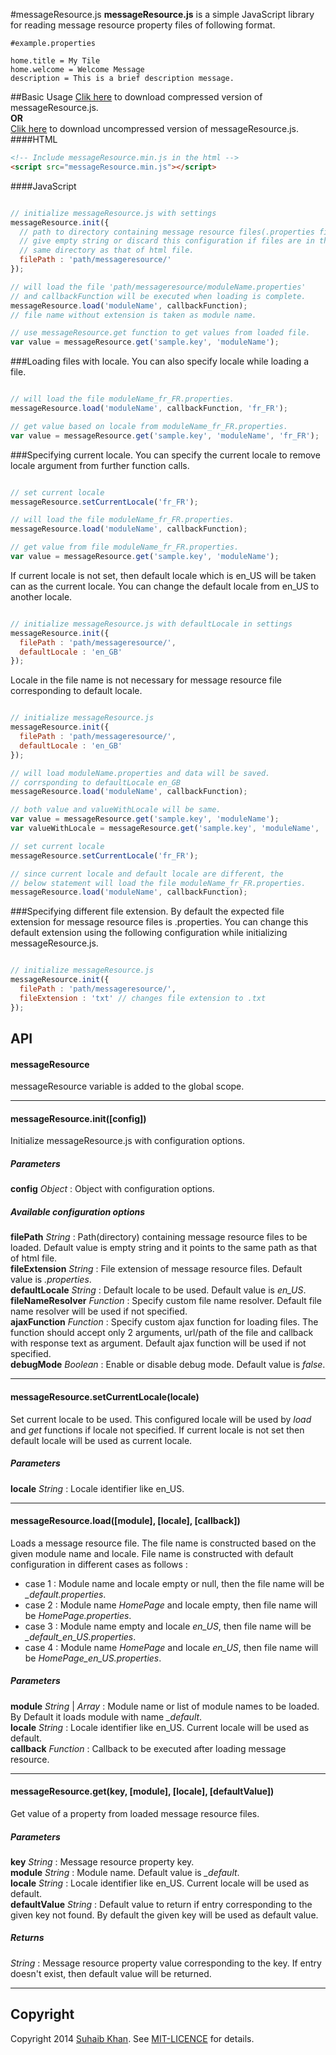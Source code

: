 #messageResource.js
**messageResource.js** is a simple JavaScript library for reading message resource property files of following format.
```
#example.properties

home.title = My Tile
home.welcome = Welcome Message
description = This is a brief description message.
```
##Basic Usage
[Clik here](https://raw.githubusercontent.com/suhaibkhan/messageResource.js/master/dist/messageResource.min.js) to download compressed version of messageResource.js.  
**OR**  
[Clik here](https://raw.githubusercontent.com/suhaibkhan/messageResource.js/master/dist/messageResource.js) to download uncompressed version of messageResource.js.
####HTML
```html
<!-- Include messageResource.min.js in the html -->
<script src="messageResource.min.js"></script>
```
####JavaScript
```js

// initialize messageResource.js with settings
messageResource.init({
  // path to directory containing message resource files(.properties files),
  // give empty string or discard this configuration if files are in the
  // same directory as that of html file.
  filePath : 'path/messageresource/'
});

// will load the file 'path/messageresource/moduleName.properties'
// and callbackFunction will be executed when loading is complete.
messageResource.load('moduleName', callbackFunction); 
// file name without extension is taken as module name.

// use messageResource.get function to get values from loaded file. 
var value = messageResource.get('sample.key', 'moduleName');

```
###Loading files with locale.
You can also specify locale while loading a file.
```js

// will load the file moduleName_fr_FR.properties.
messageResource.load('moduleName', callbackFunction, 'fr_FR');

// get value based on locale from moduleName_fr_FR.properties.
var value = messageResource.get('sample.key', 'moduleName', 'fr_FR');

```
###Specifying current locale.
You can specify the current locale to remove locale argument from further function calls.
```js

// set current locale
messageResource.setCurrentLocale('fr_FR');

// will load the file moduleName_fr_FR.properties.
messageResource.load('moduleName', callbackFunction);

// get value from file moduleName_fr_FR.properties.
var value = messageResource.get('sample.key', 'moduleName');

```
If current locale is not set, then default locale which is en_US will be taken can as the current locale. You can change the default locale from en_US to another locale.
```js

// initialize messageResource.js with defaultLocale in settings
messageResource.init({
  filePath : 'path/messageresource/',
  defaultLocale : 'en_GB'
});

```
Locale in the file name is not necessary for message resource file corresponding to default locale. 
```js

// initialize messageResource.js
messageResource.init({
  filePath : 'path/messageresource/',
  defaultLocale : 'en_GB'
});

// will load moduleName.properties and data will be saved.
// corrsponding to defaultLocale en_GB
messageResource.load('moduleName', callbackFunction);

// both value and valueWithLocale will be same.
var value = messageResource.get('sample.key', 'moduleName');
var valueWithLocale = messageResource.get('sample.key', 'moduleName', 'en_GB');

// set current locale 
messageResource.setCurrentLocale('fr_FR');

// since current locale and default locale are different, the 
// below statement will load the file moduleName_fr_FR.properties.
messageResource.load('moduleName', callbackFunction);

```
###Specifying different file extension.
By default the expected file extension for message resource files is .properties. You can change this default extension using the following configuration while initializing messageResource.js.
```js

// initialize messageResource.js
messageResource.init({
  filePath : 'path/messageresource/',
  fileExtension : 'txt' // changes file extension to .txt
});

```
## API

#### messageResource 
messageResource variable is added to the global scope.
 
----------------

#### messageResource.init([config])
Initialize messageResource.js with configuration options.
##### Parameters
**config** *Object* : Object with configuration options.  
##### Available configuration options  
**filePath** *String* : Path(directory) containing message resource files to be loaded. Default value is empty string and it points to the same path as that of html file.  
**fileExtension** *String* : File extension of message resource files. Default value is *.properties*.   
**defaultLocale** *String* : Default locale to be used. Default value is *en_US*.  
**fileNameResolver** *Function* : Specify custom file name resolver. Default file name resolver will be used if not specified.  
**ajaxFunction** *Function* : Specify custom ajax function for loading files. The function should accept only 2 arguments, url/path of the file and callback with response text as argument. Default ajax function will be used if not specified.  
**debugMode** *Boolean* : Enable or disable debug mode. Default value is *false*.

----------------------

#### messageResource.setCurrentLocale(locale)
Set current locale to be used. This configured locale will be used by *load* and *get* functions if locale not specified. If current locale is not set then default locale will be used as current locale.
##### Parameters
**locale** *String* : Locale identifier like en_US.

----------------------

#### messageResource.load([module], [locale], [callback])
Loads a message resource file. The file name is constructed based on the given module name and locale. File name is constructed with default configuration in different cases as follows : 
* case 1 : Module name and locale empty or null, then the file name will be *_default.properties*. 
* case 2 : Module name *HomePage* and locale empty, then file name will be *HomePage.properties*.
* case 3 : Module name empty and locale *en_US*, then file name will be *_default_en_US.properties*.
* case 4 : Module name *HomePage* and locale *en_US*, then file name will be *HomePage_en_US.properties*.

##### Parameters
**module** *String* | *Array* : Module name or list of module names to be loaded. By Default it loads module with name *_default*.  
**locale** *String* : Locale identifier like en_US. Current locale will be used as default.  
**callback** *Function* : Callback to be executed after loading message resource.

-----------------------

#### messageResource.get(key, [module], [locale], [defaultValue])
Get value of a property from loaded message resource files.
##### Parameters
**key** *String* : Message resource property key.  
**module** *String* : Module name. Default value is *_default*.  
**locale** *String* : Locale identifier like en_US. Current locale will be used as default.  
**defaultValue** *String* : Default value to return if entry corresponding to the given key not found. By default the given key will be used as default value.  
##### Returns
*String* : Message resource property value corresponding to the key. If entry doesn't exist, then default value will be returned.

-----------------------

## Copyright
Copyright 2014 [Suhaib Khan](http://khansuhaib.wordpress.com/). See [MIT-LICENCE](https://github.com/suhaibkhan/messageResource.js/blob/master/LICENSE) for details.